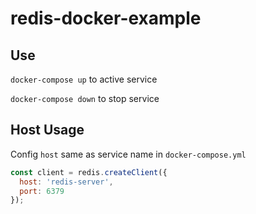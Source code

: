 # redis-docker-example

## Use
<code>docker-compose up</code> to active service

<code>docker-compose down</code> to stop service

## Host Usage

Config <code>host</code> same as service name in `docker-compose.yml` 

```javascript
const client = redis.createClient({
  host: 'redis-server',
  port: 6379
});
```
